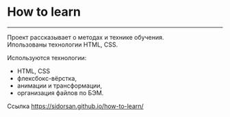 # How to learn 
------
Проект рассказывает о методах и технике обучения.  
Ипользованы технологии HTML, CSS.

Используются технологии:
- HTML, CSS
- флексбокс-вёрстка,
- анимации и трансформации,
- организация файлов по БЭМ.

Ссылка https://sidorsan.github.io/how-to-learn/
